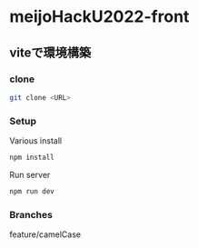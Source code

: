 # meijoHackU2022-front

## viteで環境構築

### clone
```bash
git clone <URL>
```

### Setup
Various install
```bash
npm install
```
Run server
```bash
npm run dev
```

### Branches
feature/camelCase
